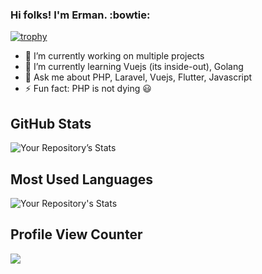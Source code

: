 ### Hi folks! I'm Erman. :bowtie:

[![trophy](https://github-profile-trophy.vercel.app/?username=egulhan)](https://github.com/ryo-ma/github-profile-trophy)


- 🔭 I’m currently working on multiple projects
- 🌱 I’m currently learning Vuejs (its inside-out), Golang
- 💬 Ask me about PHP, Laravel, Vuejs, Flutter, Javascript
- ⚡ Fun fact: PHP is not dying :smiley:

## GitHub Stats
![Your Repository’s Stats](https://github-readme-stats.vercel.app/api?username=egulhan&show_icons=true)

## Most Used Languages
![Your Repository's Stats](https://github-readme-stats.vercel.app/api/top-langs/?username=egulhan&theme=blue-green)

## Profile View Counter
<img src="https://komarev.com/ghpvc/?username=egulhan"/>
